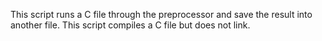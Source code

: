 This script runs a C file through the preprocessor and save the result into another file.
This script compiles a C file but does not link.

